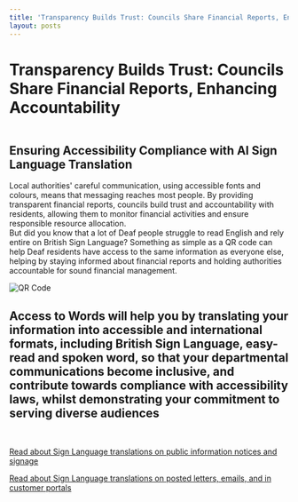 ```yaml
---
title: 'Transparency Builds Trust: Councils Share Financial Reports, Enhancing Accountability'
layout: posts
---
```


# Transparency Builds Trust: Councils Share Financial Reports, Enhancing Accountability

![]()

## Ensuring Accessibility Compliance with AI Sign Language Translation

Local authorities' careful communication, using accessible fonts and colours, means that messaging reaches most people.  By providing transparent financial reports, councils build trust and accountability with residents, allowing them to monitor financial activities and ensure responsible resource allocation.  
But did you know that a lot of Deaf people struggle to read English and rely entire on British Sign Language?
Something as simple as a QR code can help Deaf residents have access to the same information as everyone else, helping by staying informed about financial reports and holding authorities accountable for sound financial management.

![QR Code](/posts/images/qr-contact.png)

## Access to Words will help you by translating your information into accessible and international formats, including British Sign Language, easy-read and spoken word, so that your departmental communications become inclusive, and contribute towards compliance with accessibility laws, whilst demonstrating your commitment to serving diverse audiences

<br/>

[Read about Sign Language translations on public information notices and signage](/solutions/gazette)

[Read about Sign Language translations on posted letters, emails, and in customer portals](/solutions/correspondent)

